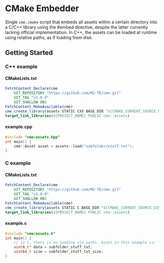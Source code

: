 # CMake Embedder
Single `cme.cmake` script that embeds all assets within a certain directory into a C/C++ library using the #embed directive, despite the latter currently lacking official implementation.
In C++, the assets can be loaded at runtime using relative paths, as if loading from disk.

## Getting Started
### C++ example
#### CMakeLists.txt
```cmake
FetchContent_Declare(cme
    GIT_REPOSITORY "https://github.com/M2-TE/cme.git"
    GIT_TAG "v1.0.0"
    GIT_SHALLOW ON)
FetchContent_MakeAvailable(cme)
cme_create_library(assets STATIC CXX BASE_DIR "${CMAKE_CURRENT_SOURCE_DIR}/assets")
target_link_libraries(${PROJECT_NAME} PUBLIC cme::assets)
```
#### example.cpp
```cpp
#include "cme/assets.hpp"
int main() {
    cme::Asset asset = assets::load("subfolder/stuff.txt");
}
```

### C example
#### CMakeLists.txt
```cmake
FetchContent_Declare(cme
    GIT_REPOSITORY "https://github.com/M2-TE/cme.git"
    GIT_TAG "v1.0.0"
    GIT_SHALLOW ON)
FetchContent_MakeAvailable(cme)
cme_create_library(assets STATIC C BASE_DIR "${CMAKE_CURRENT_SOURCE_DIR}/assets")
target_link_libraries(${PROJECT_NAME} PUBLIC cme::assets)
```
#### example.c
```cpp
#include "cme/assets.h"
int main() {
    // in C, there is no loading via paths. Asset in this example is: "subfolder/stuff.txt"
    uint8_t* data = subfolder_stuff_txt;
    uint64_t size = subfolder_stuff_txt_size;
}
```
